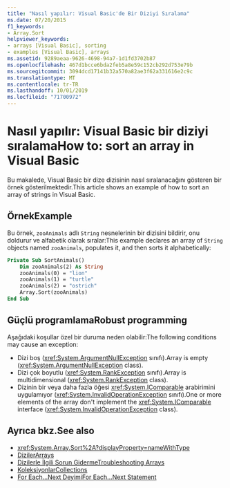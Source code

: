 ```yaml
---
title: "Nasıl yapılır: Visual Basic'de Bir Diziyi Sıralama"
ms.date: 07/20/2015
f1_keywords:
- Array.Sort
helpviewer_keywords:
- arrays [Visual Basic], sorting
- examples [Visual Basic], arrays
ms.assetid: 9289aeaa-9626-4698-94a7-1d1fd3702b87
ms.openlocfilehash: 467d1bcce6bda2feb5a8e59c152cb292d753e79b
ms.sourcegitcommit: 3094dcd17141b32a570a82ae3f62a331616e2c9c
ms.translationtype: MT
ms.contentlocale: tr-TR
ms.lasthandoff: 10/01/2019
ms.locfileid: "71700972"
---
```

# <a name="how-to-sort-an-array-in-visual-basic"></a><span data-ttu-id="a49f3-102">Nasıl yapılır: Visual Basic bir diziyi sıralama</span><span class="sxs-lookup"><span data-stu-id="a49f3-102">How to: sort an array in Visual Basic</span></span>

<span data-ttu-id="a49f3-103">Bu makalede, Visual Basic bir dize dizisinin nasıl sıralanacağını gösteren bir örnek gösterilmektedir.</span><span class="sxs-lookup"><span data-stu-id="a49f3-103">This article shows an example of how to sort an array of strings in Visual Basic.</span></span>

## <a name="example"></a><span data-ttu-id="a49f3-104">Örnek</span><span class="sxs-lookup"><span data-stu-id="a49f3-104">Example</span></span>

<span data-ttu-id="a49f3-105">Bu örnek, `zooAnimals` adlı `String` nesnelerinin bir dizisini bildirir, onu doldurur ve alfabetik olarak sıralar:</span><span class="sxs-lookup"><span data-stu-id="a49f3-105">This example declares an array of `String` objects named `zooAnimals`, populates it, and then sorts it alphabetically:</span></span>
  
```vb
Private Sub SortAnimals()
    Dim zooAnimals(2) As String
    zooAnimals(0) = "lion"
    zooAnimals(1) = "turtle"
    zooAnimals(2) = "ostrich"
    Array.Sort(zooAnimals)
End Sub
```

## <a name="robust-programming"></a><span data-ttu-id="a49f3-106">Güçlü programlama</span><span class="sxs-lookup"><span data-stu-id="a49f3-106">Robust programming</span></span>

<span data-ttu-id="a49f3-107">Aşağıdaki koşullar özel bir duruma neden olabilir:</span><span class="sxs-lookup"><span data-stu-id="a49f3-107">The following conditions may cause an exception:</span></span>

- <span data-ttu-id="a49f3-108">Dizi boş (<xref:System.ArgumentNullException> sınıfı).</span><span class="sxs-lookup"><span data-stu-id="a49f3-108">Array is empty (<xref:System.ArgumentNullException> class).</span></span>
- <span data-ttu-id="a49f3-109">Dizi çok boyutlu (<xref:System.RankException> sınıfı).</span><span class="sxs-lookup"><span data-stu-id="a49f3-109">Array is multidimensional (<xref:System.RankException> class).</span></span>
- <span data-ttu-id="a49f3-110">Dizinin bir veya daha fazla öğesi <xref:System.IComparable> arabirimini uygulamıyor (<xref:System.InvalidOperationException> sınıfı).</span><span class="sxs-lookup"><span data-stu-id="a49f3-110">One or more elements of the array don't implement the <xref:System.IComparable> interface (<xref:System.InvalidOperationException> class).</span></span>

## <a name="see-also"></a><span data-ttu-id="a49f3-111">Ayrıca bkz.</span><span class="sxs-lookup"><span data-stu-id="a49f3-111">See also</span></span>

- <xref:System.Array.Sort%2A?displayProperty=nameWithType>
- [<span data-ttu-id="a49f3-112">Diziler</span><span class="sxs-lookup"><span data-stu-id="a49f3-112">Arrays</span></span>](index.md)
- [<span data-ttu-id="a49f3-113">Dizilerle İlgili Sorun Giderme</span><span class="sxs-lookup"><span data-stu-id="a49f3-113">Troubleshooting Arrays</span></span>](troubleshooting-arrays.md)
- [<span data-ttu-id="a49f3-114">Koleksiyonlar</span><span class="sxs-lookup"><span data-stu-id="a49f3-114">Collections</span></span>](../../concepts/collections.md)
- [<span data-ttu-id="a49f3-115">For Each...Next Deyimi</span><span class="sxs-lookup"><span data-stu-id="a49f3-115">For Each...Next Statement</span></span>](../../../language-reference/statements/for-each-next-statement.md)
